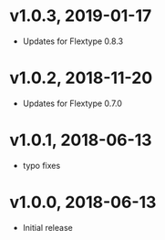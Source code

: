 # v1.0.3, 2019-01-17
* Updates for Flextype 0.8.3

# v1.0.2, 2018-11-20
* Updates for Flextype 0.7.0

# v1.0.1, 2018-06-13
* typo fixes

# v1.0.0, 2018-06-13
* Initial release
